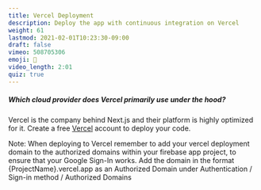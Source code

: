 ```yaml
---
title: Vercel Deployment
description: Deploy the app with continuous integration on Vercel
weight: 61
lastmod: 2021-02-01T10:23:30-09:00
draft: false
vimeo: 508705306
emoji: 🚀
video_length: 2:01
quiz: true
---
```


<quiz-modal options="AWS:Google Cloud:Azure:Digital Ocean" answer="AWS" prize="18">
  <h5>Which cloud provider does Vercel primarily use under the hood?</h5>
</quiz-modal>

Vercel is the company behind Next.js and their platform is highly optimized for it. Create a free [Vercel](https://vercel.com) account to deploy your code.

Note: When deploying to Vercel remember to add your vercel deployment domain to the authorized domains within your firebase app project, to ensure that your Google Sign-In works. Add the domain in the format {ProjectName}.vercel.app as an Authorized Domain under Authentication / Sign-in method / Authorized Domains
